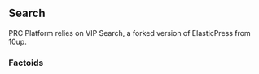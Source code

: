 ## Search

PRC Platform relies on VIP Search, a forked version of ElasticPress from 10up.


### Factoids
